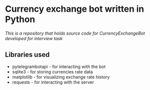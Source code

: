 # Currency exchange bot written in Python
###### This is a repository that holds source code for CurrencyExchangeBot developed for interview task
## Libraries used
* pytelegrambotapi - for interacting with the bot
* sqlite3 - for storing currencies rate data
* matplotlib - for visualizing exchange rate history
* requests - for interacting with the server